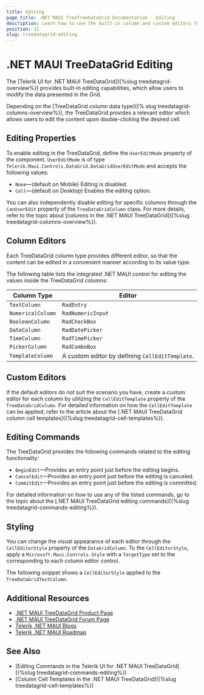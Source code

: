 ```yaml
---
title: Editing
page_title: .NET MAUI TreeTreeDataGrid Documentation - Editing
description: Learn how to use the built-in column and custom editors for modifying the data records in the Telerik UI for .NET MAUI TreeTreeDataGrid component.
position: 11
slug: treedatagrid-editing
---
```


# .NET MAUI TreeDataGrid Editing

The [Telerik UI for .NET MAUI TreeDataGrid]({%slug treedatagrid-overview%}) provides built-in editing capabilities, which allow users to modify the data presented in the Grid.

Depending on the [TreeDataGrid column data type]({% slug treedatagrid-columns-overview%}), the TreeDataGrid provides a relevant editor which allows users to edit the content upon double-clicking the desired cell.

## Editing Properties

To enable editing in the TreeDataGrid, define the `UserEditMode` property of the component. `UserEditMode` is of type `Telerik.Maui.Controls.DataGrid.DataGridUserEditMode` and accepts the following values:

* `None`&mdash;(default on Mobile) Editing is disabled.
* `Cell`&mdash;(default on Desktop) Enables the editing option.

You can also independently disable editing for specific columns through the `CanUserEdit` property of the `TreeDataGridColumn` class. For more details, refer to the topic about [columns in the .NET MAUI TreeDataGrid]({%slug treedatagrid-columns-overview%}).

## Column Editors

Each TreeDataGrid column type provides different editor, so that the content can be edited in a convenient manner according to its value type.

The following table lists the integrated .NET MAUI control for editing the values inside the TreeDataGrid columns:

| Column Type 		| Editor 			|
|-------------------|-------------------|
| `TextColumn`		| `RadEntry`		|
| `NumericalColumn`	| `RadNumericInput`	|
| `BooleanColumn`	| `RadCheckBox`		|
| `DateColumn`		| `RadDatePicker`	|
| `TimeColumn`		| `RadTimePicker`	|
| `PickerColumn`	| `RadComboBox`	    |
| `TemplateColumn`	| A custom editor by defining `CellEditTemplate`. |

## Custom Editors

If the default editors do not suit the scenario you have, create a custom editor for each column by utilizing the `CellEditTemplate` property of the `TreeDataGridColumn`. For detailed information on how the `CellEditTemplate` can be applied, refer to the article about the [.NET MAUI TreeDataGrid column cell templates]({%slug treedatagrid-cell-templates%}).

## Editing Commands

The TreeDataGrid provides the following commands related to the editing functionality:

* `BeginEdit`&mdash;Provides an entry point just before the editing begins.
* `CancelEdit`&mdash;Provides an entry point just before the editing is canceled.
* `CommitEdit`&mdash;Provides an entry point just before the editing is committed.

For detailed information on how to use any of the listed commands, go to the topic about the [.NET MAUI TreeDataGrid editing commands]({%slug treedatagrid-commands-editing%}).

## Styling

You can change the visual appearance of each editor through the `CellEditorStyle` property of the `DataGridColumn`. To the `CellEditorStyle`, apply a `Microsoft.Maui.Controls.Style` with a `TargetType` set to the corresponding to each column editor control.

The following snippet shows a `CellEditorStyle` applied to the `TreeDataGridTextColumn`.

<snippet id='TreeDataGrid-columnstyle-celleditor'/>

## Additional Resources

- [.NET MAUI TreeDataGrid Product Page](https://www.telerik.com/maui-ui/TreeDataGrid)
- [.NET MAUI TreeDataGrid Forum Page](https://www.telerik.com/forums/maui?tagId=1801)
- [Telerik .NET MAUI Blogs](https://www.telerik.com/blogs/mobile-net-maui)
- [Telerik .NET MAUI Roadmap](https://www.telerik.com/support/whats-new/maui-ui/roadmap)

## See Also

- [Editing Commands in the Telerik UI for .NET MAUI TreeDataGrid]({%slug treedatagrid-commands-editing%})
- [Column Cell Templates in the .NET MAUI TreeDataGrid]({%slug treedatagrid-cell-templates%})
